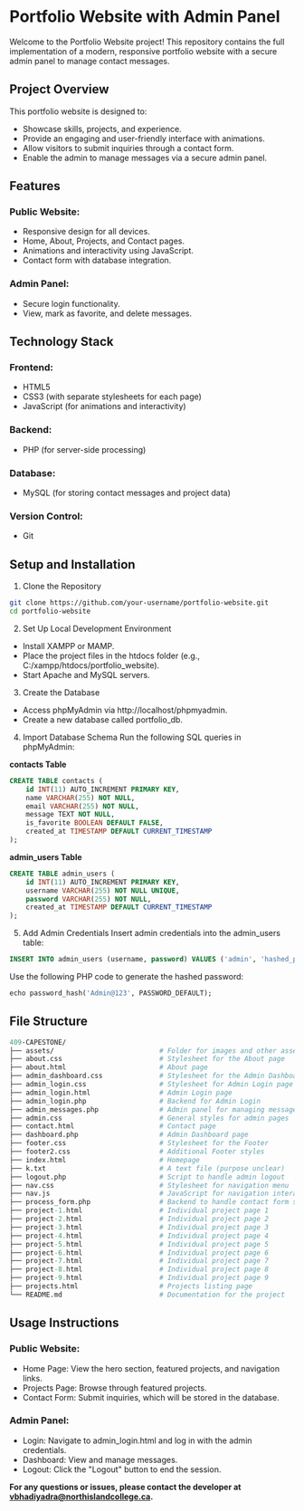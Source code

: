 # Portfolio Website with Admin Panel
Welcome to the Portfolio Website project! This repository contains the full implementation of a modern, responsive portfolio website with a secure admin panel to manage contact messages.

## Project Overview
This portfolio website is designed to:
* Showcase skills, projects, and experience.
* Provide an engaging and user-friendly interface with animations.
* Allow visitors to submit inquiries through a contact form.
* Enable the admin to manage messages via a secure admin panel.
## Features
### Public Website:
* Responsive design for all devices.
* Home, About, Projects, and Contact pages.
* Animations and interactivity using JavaScript.
* Contact form with database integration.
### Admin Panel:
* Secure login functionality.
* View, mark as favorite, and delete messages.
## Technology Stack
### Frontend:
* HTML5
* CSS3 (with separate stylesheets for each page)
* JavaScript (for animations and interactivity)
### Backend:
* PHP (for server-side processing)
### Database:
* MySQL (for storing contact messages and project data)
### Version Control:
* Git
## Setup and Installation
1. Clone the Repository
```bash
git clone https://github.com/your-username/portfolio-website.git
cd portfolio-website
```
2. Set Up Local Development Environment
* Install XAMPP or MAMP.
* Place the project files in the htdocs folder (e.g., C:/xampp/htdocs/portfolio_website).
* Start Apache and MySQL servers.
3. Create the Database
* Access phpMyAdmin via http://localhost/phpmyadmin.
* Create a new database called portfolio_db.
4. Import Database Schema
Run the following SQL queries in phpMyAdmin:

**contacts Table**
```sql
CREATE TABLE contacts (
    id INT(11) AUTO_INCREMENT PRIMARY KEY,
    name VARCHAR(255) NOT NULL,
    email VARCHAR(255) NOT NULL,
    message TEXT NOT NULL,
    is_favorite BOOLEAN DEFAULT FALSE,
    created_at TIMESTAMP DEFAULT CURRENT_TIMESTAMP
);
```
**admin_users Table**
```sql
CREATE TABLE admin_users (
    id INT(11) AUTO_INCREMENT PRIMARY KEY,
    username VARCHAR(255) NOT NULL UNIQUE,
    password VARCHAR(255) NOT NULL,
    created_at TIMESTAMP DEFAULT CURRENT_TIMESTAMP
);
```
5. Add Admin Credentials
Insert admin credentials into the admin_users table:
```sql
INSERT INTO admin_users (username, password) VALUES ('admin', 'hashed_password');
```
Use the following PHP code to generate the hashed password:
```sql
echo password_hash('Admin@123', PASSWORD_DEFAULT);
```
## File Structure

```graphql
409-CAPESTONE/
├── assets/                          # Folder for images and other assets
├── about.css                        # Stylesheet for the About page
├── about.html                       # About page
├── admin_dashboard.css              # Stylesheet for the Admin Dashboard
├── admin_login.css                  # Stylesheet for Admin Login page
├── admin_login.html                 # Admin Login page
├── admin_login.php                  # Backend for Admin Login
├── admin_messages.php               # Admin panel for managing messages
├── admin.css                        # General styles for admin pages
├── contact.html                     # Contact page
├── dashboard.php                    # Admin Dashboard page
├── footer.css                       # Stylesheet for the Footer
├── footer2.css                      # Additional Footer styles
├── index.html                       # Homepage
├── k.txt                            # A text file (purpose unclear)
├── logout.php                       # Script to handle admin logout
├── nav.css                          # Stylesheet for navigation menu
├── nav.js                           # JavaScript for navigation interactivity
├── process_form.php                 # Backend to handle contact form submissions
├── project-1.html                   # Individual project page 1
├── project-2.html                   # Individual project page 2
├── project-3.html                   # Individual project page 3
├── project-4.html                   # Individual project page 4
├── project-5.html                   # Individual project page 5
├── project-6.html                   # Individual project page 6
├── project-7.html                   # Individual project page 7
├── project-8.html                   # Individual project page 8
├── project-9.html                   # Individual project page 9
├── projects.html                    # Projects listing page
└── README.md                        # Documentation for the project
```

## Usage Instructions

### Public Website:
* Home Page: View the hero section, featured projects, and navigation links.
* Projects Page: Browse through featured projects.
* Contact Form: Submit inquiries, which will be stored in the database.

### Admin Panel:
* Login: Navigate to admin_login.html and log in with the admin credentials.
* Dashboard: View and manage messages.
* Logout: Click the "Logout" button to end the session.

**For any questions or issues, please contact the developer at vbhadiyadra@northislandcollege.ca.**










  

